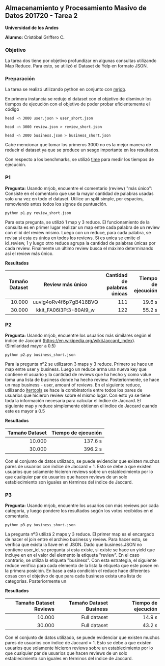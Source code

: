 ## Almacenamiento y Procesamiento Masivo de Datos 201720 - Tarea 2
**Universidad de los Andes**

**Alumno:** Cristóbal Griffero C.

### Objetivo

La tarea dos tiene por objetivo profundizar en algunas consultas utilizando Map Reduce. Para esto, se utilizó el Dataset de
Yelp en formato JSON.

### Preparación

La tarea se realizó utilizando python en conjunto con [mrjob](https://github.com/Yelp/mrjob).

En primera instancia se redujo el dataset con el objetivo de disminuir los tiempos de ejecución con el objetivo de poder
probar eficientemente el código

```
head -n 3000 user.json > user_short.json
```
```
head -n 3000 review.json > review_short.json
```
```
head -n 3000 business.json > business_short.json
```

Cabe mencionar que tomar los primeros 3000 no es la mejor manera de reducir el dataset ya que se produce un sesgo importante
en los resultados.

Con respecto a los benchmarks, se utilizó [time](https://docs.python.org/2/library/time.html) para medir los tiempos de
ejecución.

### P1

**Pregunta:** Usando mrjob, encuentre el comentario (review) "más único": Consiste en el comentario que use la mayor cantidad
de palabras usadas solo una vez en todo el
dataset. Utilice un split simple, por espacios, removiendo antes todos los signos de puntuación.

```
python p1.py review_short.json
```

Para esta pregunta, se utilizó 1 map y 3 reduce. El funcionamiento de la consulta es en primer lugar realizar un map 
entre cada palabra de un review con el id del review mismo. Luego con un reduce, para cada palabra, se revisa si esta es única
en todos los reviews. Si es unica se emite el id_review, 1 y luego otro reduce agrupa la cantidad de palabras únicas por cada
review. Finalmente un último review busca el máximo determinando así el review más único.

**Resultados**

| Tamaño Dataset |    Review más único    | Cantidad de palabras únicas | Tiempo de ejecución |
| -------------: |:----------------------:| ---------------------------:|--------------------:|
|          10.000| uuvlg4oRv4f6p7gB418BVQ |                          111|               19.6 s|
|          30.000| kkit_FA06i3Ft3-80Al9_w |                          122|               55.2 s|


### P2

**Pregunta:** Usando mrjob, encuentre los usuarios más similares según el índice de Jaccard
(https://en.wikipedia.org/wiki/Jaccard_index). (Similaridad mayor a 0.5)


```
python p2.py business_short.json
```

Para la pregunta nº2 se utilizaron 3 maps y 3 reduce. Primero se hace un map entre user y business. Luego un reduce arma una nueva key que contiene el usuario y la cantidad de reviews que ha hecho y como value toma una lista de business donde ha hecho review. Posteriormente, se hace un map business - user, amount of reviews. En el siguiente reduce, utilizando [itertools](https://docs.python.org/2/library/itertools.html) se hace la combinatoria entre todos los pares de usuarios que hicieron review sobre el mismo lugar. Con esto ya se tiene toda la información necesaria para calcular el índice de Jaccard. El siguiente map y reduce simplemente obtienen el indice de Jaccard cuando este es mayor a 0.5

**Resultados**

| Tamaño Dataset | Tiempo de ejecución |
| -------------: |--------------------:|
| 10.000         |              137.6 s|
| 30.000         |              396.2 s|

Con el conjunto de datos utilizado, se puede evidenciar que existen muchos pares de usuarios con índice de Jaccard = 1. Esto se debe a que existen usuarios que solamente hicieron reviews sobre un establecimiento por lo que cualquier par de usuarios que hacen reviews de un solo establecimiento son iguales en términos del índice de Jaccard.

### P3

**Pregunta:** Usando mrjob, encuentre los usuarios con más reviews por cada categoría, y luego
pondere los resultados según los votos recibidos en el comentario.


```
python p3.py business_short.json
```

La pregunta nº3 utilizá 2 maps y 3 reduce. El primer map es el encargado de hacer el join entre el archivo business y review. Para hacer esto, se verifica que exista la llave en el JSON. Dado que business.JSON no contiene user_id, se pregunta si esta existe, si existe se hace un yield que incluye en en el valor del elemento la etiqueta "review". En el caso contrario, se utiliza la etiqueta "business". Con esta estrategia, el siguiente reduce verifica para cada elemento de la lista la etiqueta que este posee en la primera posición. En base a esta condición el reduce hace diferentes cosas con el objetivo de que para cada business exista una lista de categorias. Posteriormente un 

**Resultados**

| Tamaño Dataset Reviews| Tamaño Dataset Business|     Tiempo de ejecución     |
| --------------------: | ---------------------: |----------------------------:|
|                 10.000|           Full dataset |                       14.9 s|
|                 30.000|           Full dataset |                       43.2 s|

Con el conjunto de datos utilizado, se puede evidenciar que existen muchos pares de usuarios con índice de Jaccard = 1. Esto se debe a que existen usuarios que solamente hicieron reviews sobre un establecimiento por lo que cualquier par de usuarios que hacen reviews de un solo establecimiento son iguales en términos del índice de Jaccard.






